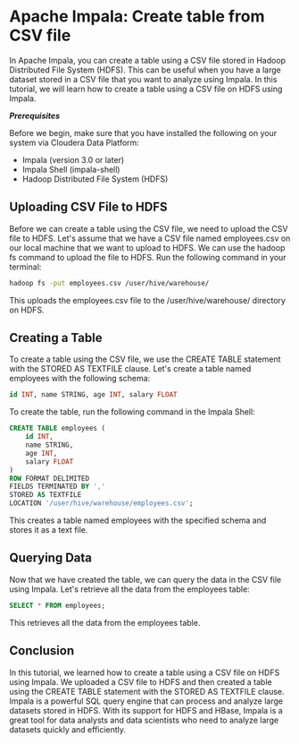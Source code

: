 # Apache Impala: Create table from CSV file

In Apache Impala, you can create a table using a CSV file stored in Hadoop Distributed File System (HDFS). This can be useful when you have a large dataset stored in a CSV file that you want to analyze using Impala. In this tutorial, we will learn how to create a table using a CSV file on HDFS using Impala.

**_Prerequisites_**

Before we begin, make sure that you have installed the following on your system  via Cloudera Data Platform:

- Impala (version 3.0 or later)
- Impala Shell (impala-shell)
- Hadoop Distributed File System (HDFS)

## Uploading CSV File to HDFS

Before we can create a table using the CSV file, we need to upload the CSV file to HDFS. Let's assume that we have a CSV file named employees.csv on our local machine that we want to upload to HDFS. We can use the hadoop fs command to upload the file to HDFS. Run the following command in your terminal:

```bash
hadoop fs -put employees.csv /user/hive/warehouse/
```

This uploads the employees.csv file to the /user/hive/warehouse/ directory on HDFS.

## Creating a Table

To create a table using the CSV file, we use the CREATE TABLE statement with the STORED AS TEXTFILE clause. Let's create a table named employees with the following schema:

```sql
id INT, name STRING, age INT, salary FLOAT
```

To create the table, run the following command in the Impala Shell:

```sql
CREATE TABLE employees (
    id INT,
    name STRING,
    age INT,
    salary FLOAT
)
ROW FORMAT DELIMITED
FIELDS TERMINATED BY ','
STORED AS TEXTFILE
LOCATION '/user/hive/warehouse/employees.csv';
```

This creates a table named employees with the specified schema and stores it as a text file.

## Querying Data

Now that we have created the table, we can query the data in the CSV file using Impala. Let's retrieve all the data from the employees table:

```sql
SELECT * FROM employees;
```

This retrieves all the data from the employees table.

## Conclusion

In this tutorial, we learned how to create a table using a CSV file on HDFS using Impala. We uploaded a CSV file to HDFS and then created a table using the CREATE TABLE statement with the STORED AS TEXTFILE clause. Impala is a powerful SQL query engine that can process and analyze large datasets stored in HDFS. With its support for HDFS and HBase, Impala is a great tool for data analysts and data scientists who need to analyze large datasets quickly and efficiently.
